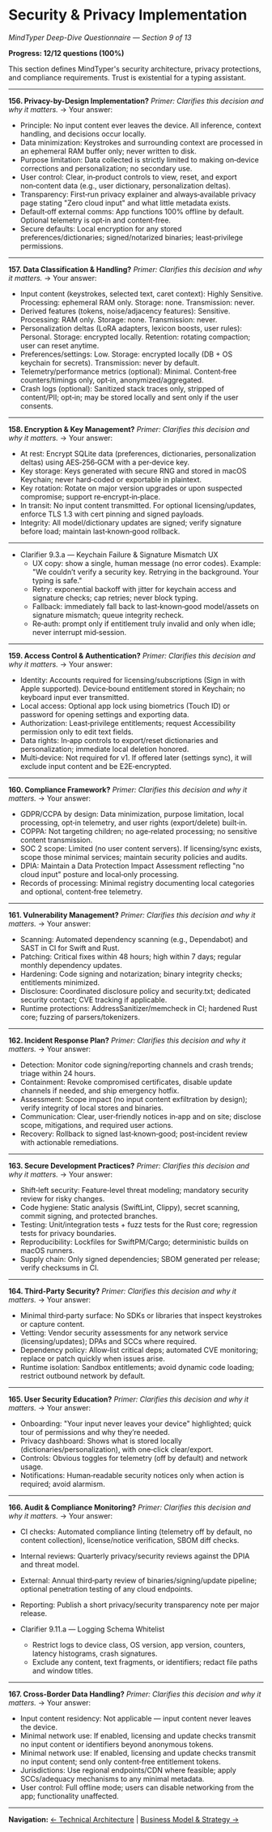 # Security & Privacy Implementation

_MindTyper Deep-Dive Questionnaire — Section 9 of 13_

**Progress: 12/12 questions (100%)**

This section defines MindTyper's security architecture, privacy protections, and compliance requirements. Trust is existential for a typing assistant.

---

**156. Privacy-by-Design Implementation?**
_Primer: Clarifies this decision and why it matters._
→ Your answer:

- Principle: No input content ever leaves the device. All inference, context handling, and decisions occur locally.
- Data minimization: Keystrokes and surrounding context are processed in an ephemeral RAM buffer only; never written to disk.
- Purpose limitation: Data collected is strictly limited to making on‑device corrections and personalization; no secondary use.
- User control: Clear, in‑product controls to view, reset, and export non‑content data (e.g., user dictionary, personalization deltas).
- Transparency: First‑run privacy explainer and always‑available privacy page stating "Zero cloud input" and what little metadata exists.
- Default‑off external comms: App functions 100% offline by default. Optional telemetry is opt‑in and content‑free.
- Secure defaults: Local encryption for any stored preferences/dictionaries; signed/notarized binaries; least‑privilege permissions.

---

**157. Data Classification & Handling?**
_Primer: Clarifies this decision and why it matters._
→ Your answer:

- Input content (keystrokes, selected text, caret context): Highly Sensitive. Processing: ephemeral RAM only. Storage: none. Transmission: never.
- Derived features (tokens, noise/adjacency features): Sensitive. Processing: RAM only. Storage: none. Transmission: never.
- Personalization deltas (LoRA adapters, lexicon boosts, user rules): Personal. Storage: encrypted locally. Retention: rotating compaction; user can reset anytime.
- Preferences/settings: Low. Storage: encrypted locally (DB + OS keychain for secrets). Transmission: never by default.
- Telemetry/performance metrics (optional): Minimal. Content‑free counters/timings only, opt‑in, anonymized/aggregated.
- Crash logs (optional): Sanitized stack traces only, stripped of content/PII; opt‑in; may be stored locally and sent only if the user consents.

---

**158. Encryption & Key Management?**
_Primer: Clarifies this decision and why it matters._
→ Your answer:

- At rest: Encrypt SQLite data (preferences, dictionaries, personalization deltas) using AES‑256‑GCM with a per‑device key.
- Key storage: Keys generated with secure RNG and stored in macOS Keychain; never hard‑coded or exportable in plaintext.
- Key rotation: Rotate on major version upgrades or upon suspected compromise; support re‑encrypt‑in‑place.
- In transit: No input content transmitted. For optional licensing/updates, enforce TLS 1.3 with cert pinning and signed payloads.
- Integrity: All model/dictionary updates are signed; verify signature before load; maintain last‑known‑good rollback.

---

- Clarifier 9.3.a — Keychain Failure & Signature Mismatch UX
  - UX copy: show a single, human message (no error codes). Example: "We couldn’t verify a security key. Retrying in the background. Your typing is safe."
  - Retry: exponential backoff with jitter for keychain access and signature checks; cap retries; never block typing.
  - Fallback: immediately fall back to last‑known‑good model/assets on signature mismatch; queue integrity recheck.
  - Re‑auth: prompt only if entitlement truly invalid and only when idle; never interrupt mid‑session.

---

**159. Access Control & Authentication?**
_Primer: Clarifies this decision and why it matters._
→ Your answer:

- Identity: Accounts required for licensing/subscriptions (Sign in with Apple supported). Device‑bound entitlement stored in Keychain; no keyboard input ever transmitted.
- Local access: Optional app lock using biometrics (Touch ID) or password for opening settings and exporting data.
- Authorization: Least‑privilege entitlements; request Accessibility permission only to edit text fields.
- Data rights: In‑app controls to export/reset dictionaries and personalization; immediate local deletion honored.
- Multi‑device: Not required for v1. If offered later (settings sync), it will exclude input content and be E2E‑encrypted.

---

**160. Compliance Framework?**
_Primer: Clarifies this decision and why it matters._
→ Your answer:

- GDPR/CCPA by design: Data minimization, purpose limitation, local processing, opt‑in telemetry, and user rights (export/delete) built‑in.
- COPPA: Not targeting children; no age‑related processing; no sensitive content transmission.
- SOC 2 scope: Limited (no user content servers). If licensing/sync exists, scope those minimal services; maintain security policies and audits.
- DPIA: Maintain a Data Protection Impact Assessment reflecting "no cloud input" posture and local‑only processing.
- Records of processing: Minimal registry documenting local categories and optional, content‑free telemetry.

---

**161. Vulnerability Management?**
_Primer: Clarifies this decision and why it matters._
→ Your answer:

- Scanning: Automated dependency scanning (e.g., Dependabot) and SAST in CI for Swift and Rust.
- Patching: Critical fixes within 48 hours; high within 7 days; regular monthly dependency updates.
- Hardening: Code signing and notarization; binary integrity checks; entitlements minimized.
- Disclosure: Coordinated disclosure policy and security.txt; dedicated security contact; CVE tracking if applicable.
- Runtime protections: AddressSanitizer/memcheck in CI; hardened Rust core; fuzzing of parsers/tokenizers.

---

**162. Incident Response Plan?**
_Primer: Clarifies this decision and why it matters._
→ Your answer:

- Detection: Monitor code signing/reporting channels and crash trends; triage within 24 hours.
- Containment: Revoke compromised certificates, disable update channels if needed, and ship emergency hotfix.
- Assessment: Scope impact (no input content exfiltration by design); verify integrity of local stores and binaries.
- Communication: Clear, user‑friendly notices in‑app and on site; disclose scope, mitigations, and required user actions.
- Recovery: Rollback to signed last‑known‑good; post‑incident review with actionable remediations.

---

**163. Secure Development Practices?**
_Primer: Clarifies this decision and why it matters._
→ Your answer:

- Shift‑left security: Feature‑level threat modeling; mandatory security review for risky changes.
- Code hygiene: Static analysis (SwiftLint, Clippy), secret scanning, commit signing, and protected branches.
- Testing: Unit/integration tests + fuzz tests for the Rust core; regression tests for privacy boundaries.
- Reproducibility: Lockfiles for SwiftPM/Cargo; deterministic builds on macOS runners.
- Supply chain: Only signed dependencies; SBOM generated per release; verify checksums in CI.

---

**164. Third-Party Security?**
_Primer: Clarifies this decision and why it matters._
→ Your answer:

- Minimal third‑party surface: No SDKs or libraries that inspect keystrokes or capture content.
- Vetting: Vendor security assessments for any network service (licensing/updates); DPAs and SCCs where required.
- Dependency policy: Allow‑list critical deps; automated CVE monitoring; replace or patch quickly when issues arise.
- Runtime isolation: Sandbox entitlements; avoid dynamic code loading; restrict outbound network by default.

---

**165. User Security Education?**
_Primer: Clarifies this decision and why it matters._
→ Your answer:

- Onboarding: "Your input never leaves your device" highlighted; quick tour of permissions and why they’re needed.
- Privacy dashboard: Shows what is stored locally (dictionaries/personalization), with one‑click clear/export.
- Controls: Obvious toggles for telemetry (off by default) and network usage.
- Notifications: Human‑readable security notices only when action is required; avoid alarmism.

---

**166. Audit & Compliance Monitoring?**
_Primer: Clarifies this decision and why it matters._
→ Your answer:

- CI checks: Automated compliance linting (telemetry off by default, no content collection), license/notice verification, SBOM diff checks.
- Internal reviews: Quarterly privacy/security reviews against the DPIA and threat model.
- External: Annual third‑party review of binaries/signing/update pipeline; optional penetration testing of any cloud endpoints.
- Reporting: Publish a short privacy/security transparency note per major release.

- Clarifier 9.11.a — Logging Schema Whitelist
  - Restrict logs to device class, OS version, app version, counters, latency histograms, crash signatures.
  - Exclude any content, text fragments, or identifiers; redact file paths and window titles.

---

**167. Cross-Border Data Handling?**
_Primer: Clarifies this decision and why it matters._
→ Your answer:

- Input content residency: Not applicable — input content never leaves the device.
- Minimal network use: If enabled, licensing and update checks transmit no input content or identifiers beyond anonymous tokens.
- Minimal network use: If enabled, licensing and update checks transmit no input content; send only content‑free entitlement tokens.
- Jurisdictions: Use regional endpoints/CDN where feasible; apply SCCs/adequacy mechanisms to any minimal metadata.
- User control: Full offline mode; users can disable networking from the app; functionality unaffected.

---

**Navigation:**
[← Technical Architecture](08_technical_architecture.md) | [Business Model & Strategy →](10_business_strategy.md)
